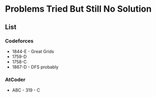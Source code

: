 # Problems Tried But Still No Solution
## List

### Codeforces

- 1844-E - Great Grids
- 1759-D
- 1758-C
- 1867-D - DFS probably

### AtCoder

- ABC - 319 - C
